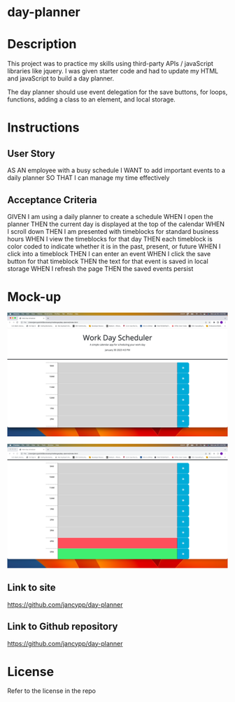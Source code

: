# day-planner

# Description
This project was to practice my skills using third-party APIs / javaScript libraries like jquery. I was given starter code and had to update my HTML and javaScript to build a day planner.

The day planner should use event delegation for the save buttons, for loops, functions, adding a class to an element, and local storage.

# Instructions

## User Story
AS AN employee with a busy schedule
I WANT to add important events to a daily planner
SO THAT I can manage my time effectively

## Acceptance Criteria
GIVEN I am using a daily planner to create a schedule
WHEN I open the planner
THEN the current day is displayed at the top of the calendar
WHEN I scroll down
THEN I am presented with timeblocks for standard business hours
WHEN I view the timeblocks for that day
THEN each timeblock is color coded to indicate whether it is in the past, present, or future
WHEN I click into a timeblock
THEN I can enter an event
WHEN I click the save button for that timeblock
THEN the text for that event is saved in local storage
WHEN I refresh the page
THEN the saved events persist

# Mock-up
![alt="Top of day planner page"](./Assets/Images/Top%20page%20of%20day%20planner.png)

![alt="Bottom of day planner page"](./Assets/Images/Bottom%20of%20page%20of%20day%20planner.png)

## Link to site
https://github.com/jancypp/day-planner

## Link to Github repository
https://github.com/jancypp/day-planner

# License
Refer to the license in the repo